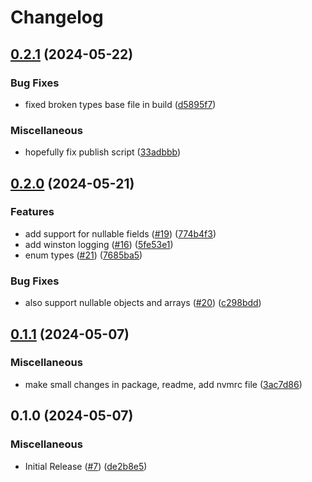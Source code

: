 # Changelog

## [0.2.1](https://github.com/pablaber/openapi-typescript-types/compare/v0.2.0...v0.2.1) (2024-05-22)


### Bug Fixes

* fixed broken types base file in build ([d5895f7](https://github.com/pablaber/openapi-typescript-types/commit/d5895f70232cbf5d0a847b81de4cd04c472fd861))


### Miscellaneous

* hopefully fix publish script ([33adbbb](https://github.com/pablaber/openapi-typescript-types/commit/33adbbb471b3d3f19904026fe029b1e4f8ff16ba))

## [0.2.0](https://github.com/pablaber/openapi-typescript-types/compare/v0.1.1...v0.2.0) (2024-05-21)


### Features

* add support for nullable fields ([#19](https://github.com/pablaber/openapi-typescript-types/issues/19)) ([774b4f3](https://github.com/pablaber/openapi-typescript-types/commit/774b4f3e39f8901fd83cbbb3699d08ccc676bb4d))
* add winston logging ([#16](https://github.com/pablaber/openapi-typescript-types/issues/16)) ([5fe53e1](https://github.com/pablaber/openapi-typescript-types/commit/5fe53e1bea12ea5fb10e35c5a8c13ae9a7733425))
* enum types ([#21](https://github.com/pablaber/openapi-typescript-types/issues/21)) ([7685ba5](https://github.com/pablaber/openapi-typescript-types/commit/7685ba5fcffc3d349f7076b6bf220e31776cc78e))


### Bug Fixes

* also support nullable objects and arrays ([#20](https://github.com/pablaber/openapi-typescript-types/issues/20)) ([c298bdd](https://github.com/pablaber/openapi-typescript-types/commit/c298bdddd861d8f8fe82cfb89b5e3ef2e64ff213))

## [0.1.1](https://github.com/pablaber/openapi-typescript-types/compare/v0.1.0...v0.1.1) (2024-05-07)


### Miscellaneous

* make small changes in package, readme, add nvmrc file ([3ac7d86](https://github.com/pablaber/openapi-typescript-types/commit/3ac7d869fc72c31f8163b5b10e650c9c99d2c4a3))

## 0.1.0 (2024-05-07)


### Miscellaneous

* Initial Release ([#7](https://github.com/pablaber/openapi-typescript-types/issues/7)) ([de2b8e5](https://github.com/pablaber/openapi-typescript-types/commit/de2b8e550b7c04382eaed9c85bf876e96ddaf67d))
